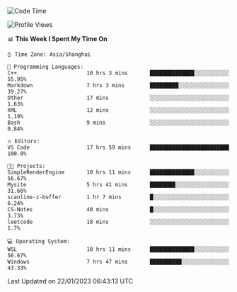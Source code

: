 <!--START_SECTION:waka-->
![Code Time](http://img.shields.io/badge/Code%20Time-606%20hrs%205%20mins-blue)

![Profile Views](http://img.shields.io/badge/Profile%20Views-0-blue)

📊 **This Week I Spent My Time On** 

```text
⌚︎ Time Zone: Asia/Shanghai

💬 Programming Languages: 
C++                      10 hrs 3 mins       ██████████████░░░░░░░░░░░   55.95% 
Markdown                 7 hrs 3 mins        █████████░░░░░░░░░░░░░░░░   39.27% 
Other                    17 mins             ░░░░░░░░░░░░░░░░░░░░░░░░░   1.63% 
XML                      12 mins             ░░░░░░░░░░░░░░░░░░░░░░░░░   1.19% 
Bash                     9 mins              ░░░░░░░░░░░░░░░░░░░░░░░░░   0.84%

🔥 Editors: 
VS Code                  17 hrs 59 mins      █████████████████████████   100.0%

🐱‍💻 Projects: 
SimpleRenderEngine       10 hrs 11 mins      ██████████████░░░░░░░░░░░   56.67% 
Mysite                   5 hrs 41 mins       ████████░░░░░░░░░░░░░░░░░   31.66% 
scanline-z-buffer        1 hr 7 mins         █░░░░░░░░░░░░░░░░░░░░░░░░   6.24% 
CS-Notes                 40 mins             █░░░░░░░░░░░░░░░░░░░░░░░░   3.73% 
leetcode                 18 mins             ░░░░░░░░░░░░░░░░░░░░░░░░░   1.7%

💻 Operating System: 
WSL                      10 hrs 11 mins      ██████████████░░░░░░░░░░░   56.67% 
Windows                  7 hrs 47 mins       ██████████░░░░░░░░░░░░░░░   43.33%

```


 Last Updated on 22/01/2023 06:43:13 UTC
<!--END_SECTION:waka-->